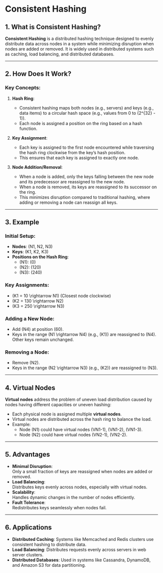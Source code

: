# Consistent Hashing

## 1. What is Consistent Hashing?
**Consistent Hashing** is a distributed hashing technique designed to evenly distribute data across nodes in a system while minimizing disruption when nodes are added or removed. It is widely used in distributed systems such as caching, load balancing, and distributed databases.

---

## 2. How Does It Work?

### Key Concepts:
1. **Hash Ring**:  
   - Consistent hashing maps both nodes (e.g., servers) and keys (e.g., data items) to a circular hash space (e.g., values from 0 to \(2^{32} - 1\)).
   - Each node is assigned a position on the ring based on a hash function.

2. **Key Assignment**:  
   - Each key is assigned to the first node encountered while traversing the hash ring clockwise from the key’s hash position.
   - This ensures that each key is assigned to exactly one node.

3. **Node Addition/Removal**:  
   - When a node is added, only the keys falling between the new node and its predecessor are reassigned to the new node.
   - When a node is removed, its keys are reassigned to its successor on the ring.
   - This minimizes disruption compared to traditional hashing, where adding or removing a node can reassign all keys.

---

## 3. Example

### Initial Setup:
- **Nodes**: \(N1, N2, N3\)  
- **Keys**: \(K1, K2, K3\)  
- **Positions on the Hash Ring**:
  - \(N1\): \(0\)
  - \(N2\): \(120\)
  - \(N3\): \(240\)

### Key Assignments:
- \(K1 = 10 \rightarrow N1\) (Closest node clockwise)
- \(K2 = 130 \rightarrow N2\)
- \(K3 = 250 \rightarrow N3\)

### Adding a New Node:
- Add \(N4\) at position \(60\).  
- Keys in the range \(N1 \rightarrow N4\) (e.g., \(K1\)) are reassigned to \(N4\). Other keys remain unchanged.

### Removing a Node:
- Remove \(N2\).  
- Keys in the range \(N2 \rightarrow N3\) (e.g., \(K2\)) are reassigned to \(N3\).

---

## 4. Virtual Nodes
**Virtual nodes** address the problem of uneven load distribution caused by nodes having different capacities or uneven hashing:

- Each physical node is assigned multiple **virtual nodes**.
- Virtual nodes are distributed across the hash ring to balance the load.
- Example:
  - Node \(N1\) could have virtual nodes \(VN1-1\), \(VN1-2\), \(VN1-3\).
  - Node \(N2\) could have virtual nodes \(VN2-1\), \(VN2-2\).

---

## 5. Advantages
- **Minimal Disruption**:  
  Only a small fraction of keys are reassigned when nodes are added or removed.  
- **Load Balancing**:  
  Distributes keys evenly across nodes, especially with virtual nodes.  
- **Scalability**:  
  Handles dynamic changes in the number of nodes efficiently.  
- **Fault Tolerance**:  
  Redistributes keys seamlessly when nodes fail.

---

## 6. Applications
- **Distributed Caching**: Systems like Memcached and Redis clusters use consistent hashing to distribute data.  
- **Load Balancing**: Distributes requests evenly across servers in web server clusters.  
- **Distributed Databases**: Used in systems like Cassandra, DynamoDB, and Amazon S3 for data partitioning.


